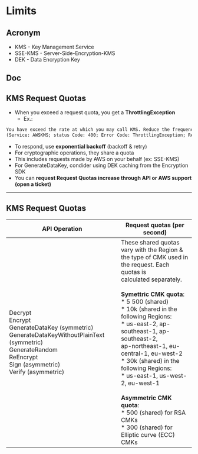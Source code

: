 # Limits

## Acronym
* KMS - Key Management Service
* SSE-KMS - Server-Side-Encryption-KMS
* DEK - Data Encryption Key

## Doc

## KMS Request Quotas
* When you exceed a request quota, you get a **ThrottlingException**
    * Ex.:
````txt
You have exceed the rate at which you may call KMS. Reduce the frequency of your calls.
(Service: AWSKMS; status Code: 400; Error Code: ThrottlingException; Request ID: <ID>
````
* To respond, use **exponential backoff** (backoff & retry)
* For cryptographic operations, they share a quota
* This includes requests made by AWS on your behalf (ex: SSE-KMS)
* For GenerateDataKey, condider using DEK caching from the Encryption SDK
* You can **request Request Quotas increase through API or AWS support (open a ticket)**

---

## KMS Request Quotas
| API Operation                                                                                                                                                               | Request quotas (per second)                                                                                                                                                                                                                                                                                                                                                                                                                                                                                        |
| --------------------------------------------------------------------------------------------------------------------------------------------------------------------------- | ------------------------------------------------------------------------------------------------------------------------------------------------------------------------------------------------------------------------------------------------------------------------------------------------------------------------------------------------------------------------------------------------------------------------------------------------------------------------------------------------------------------ |
| Decrypt<br>Encrypt<br>GenerateDataKey (symmetric)<br>GenerateDataKeyWithoutPlainText (symmetric)<br>GenerateRandom<br>ReEncrypt<br>Sign (asymmetric)<br>Verify (asymmetric) | These shared quotas vary with the Region &<br>the type of CMK used in the request. Each quotas is<br>calculated separately.<br><br>**Symettric CMK quota**:<br>\* 5 500 (shared)<br>\* 10k (shared in the following Regions:<br>\* us-east-2, ap-southeast-1, ap-southeast-2,<br>ap-northeast-1, eu-central-1, eu-west-2<br>\* 30k (shared) in the following Regions:<br>\* us-east-1, us-west-2, eu-west-1<br><br>**Asymmetric CMK quota**:<br>\* 500 (shared) for RSA CMKs<br>\* 300 (shared) for Elliptic curve (ECC) CMKs |

